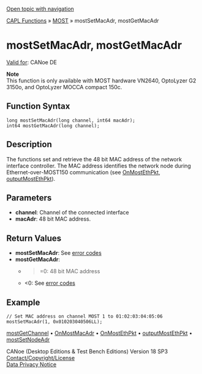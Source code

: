[Open topic with navigation](../../../../../CANoeDEFamily.htm#Topics/CAPLFunctions/MOST/Functions/CAPLfunctionMOSTSetGetMacAdr.md)

[CAPL Functions](../../CAPLfunctions.md) » [MOST](../CAPLfunctionsMOSTOverview.md) » mostSetMacAdr, mostGetMacAdr

# mostSetMacAdr, mostGetMacAdr

[Valid for](../../../Shared/FeatureAvailability.md): CANoe DE

**Note**  
This function is only available with MOST hardware VN2640, OptoLyzer G2 3150o, and OptoLyzer MOCCA compact 150c.

## Function Syntax

```plaintext
long mostSetMacAdr(long channel, int64 macAdr);
int64 mostGetMacAdr(long channel);
```

## Description

The functions set and retrieve the 48 bit MAC address of the network interface controller. The MAC address identifies the network node during Ethernet-over-MOST150 communication (see [OnMostEthPkt](../EventProcedures/CAPLfunctionOnMOSTEthPkt.md), [outputMostEthPkt](CAPLfunctionMOSTOutputMostEthPkt.md)).

## Parameters

- **channel**: Channel of the connected interface
- **macAdr**: 48 bit MAC address.

## Return Values

- **mostSetMacAdr**: See [error codes](../CAPLfunctionsMOSTErrorCodes.md)
- **mostGetMacAdr**:
  - >=0: 48 bit MAC address
  - <0: See [error codes](../CAPLfunctionsMOSTErrorCodes.md)

## Example

```plaintext
// Set MAC address on channel MOST 1 to 01:02:03:04:05:06
mostSetMacAdr(1, 0x010203040506LL);
```

[mostGetChannel](CAPLfunctionMOSTGetChannel.md) • [OnMostMacAdr](../EventProcedures/CAPLfunctionOnMOSTMacAdr.md) • [OnMostEthPkt](../EventProcedures/CAPLfunctionOnMOSTEthPkt.md) • [outputMostEthPkt](CAPLfunctionMOSTOutputMostEthPkt.md) • [mostSetNodeAdr](CAPLfunctionMOSTSetNodeAdr.md)

CANoe (Desktop Editions & Test Bench Editions) Version 18 SP3  
[Contact/Copyright/License](../../../Shared/ContactCopyrightLicense.md)  
[Data Privacy Notice](https://www.vector.com/int/en/company/get-info/privacy-policy/)
